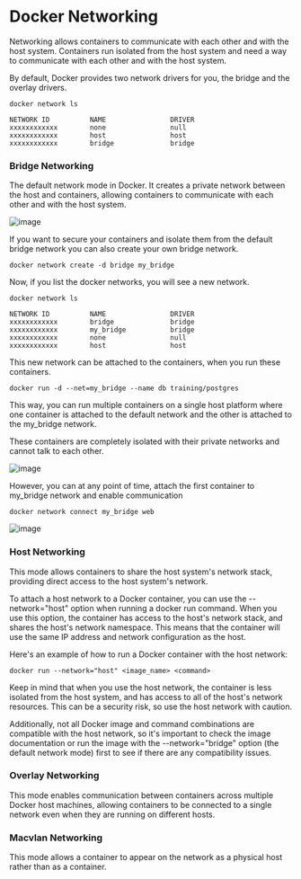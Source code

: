 # Docker Networking

Networking allows containers to communicate with each other and with the host system. Containers run isolated from the host system
and need a way to communicate with each other and with the host system.

By default, Docker provides two network drivers for you, the bridge and the overlay drivers.

```
docker network ls
```

```
NETWORK ID          NAME                DRIVER
xxxxxxxxxxxx        none                null
xxxxxxxxxxxx        host                host
xxxxxxxxxxxx        bridge              bridge
```

### Bridge Networking

The default network mode in Docker. It creates a private network between the host and containers, allowing
containers to communicate with each other and with the host system.

![image](https://user-images.githubusercontent.com/43399466/217745543-f40e5614-ac34-4b78-85a9-91b24512388d.png)

If you want to secure your containers and isolate them from the default bridge network you can also create your own bridge network.

```
docker network create -d bridge my_bridge
```

Now, if you list the docker networks, you will see a new network.

```
docker network ls

NETWORK ID          NAME                DRIVER
xxxxxxxxxxxx        bridge              bridge
xxxxxxxxxxxx        my_bridge           bridge
xxxxxxxxxxxx        none                null
xxxxxxxxxxxx        host                host
```

This new network can be attached to the containers, when you run these containers.

```
docker run -d --net=my_bridge --name db training/postgres
```

This way, you can run multiple containers on a single host platform where one container is attached to the default network and
the other is attached to the my_bridge network.

These containers are completely isolated with their private networks and cannot talk to each other.

![image](https://user-images.githubusercontent.com/43399466/217748680-8beefd0a-8181-4752-a098-a905ebed5d2a.png)

However, you can at any point of time, attach the first container to my_bridge network and enable communication

```
docker network connect my_bridge web
```

![image](https://user-images.githubusercontent.com/43399466/217748726-7bb347d0-3736-4f89-bdff-31d240b15150.png)

### Host Networking

This mode allows containers to share the host system's network stack, providing direct access to the host system's network.

To attach a host network to a Docker container, you can use the --network="host" option when running a docker run command. When you use this option, the container has access to the host's network stack, and shares the host's network namespace. This means that the container will use the same IP address and network configuration as the host.

Here's an example of how to run a Docker container with the host network:

```
docker run --network="host" <image_name> <command>
```

Keep in mind that when you use the host network, the container is less isolated from the host system, and has access to all of the host's network resources. This can be a security risk, so use the host network with caution.

Additionally, not all Docker image and command combinations are compatible with the host network, so it's important to check the image documentation or run the image with the --network="bridge" option (the default network mode) first to see if there are any compatibility issues.

### Overlay Networking

This mode enables communication between containers across multiple Docker host machines, allowing containers to be connected to a single network even when they are running on different hosts.

### Macvlan Networking

This mode allows a container to appear on the network as a physical host rather than as a container.
